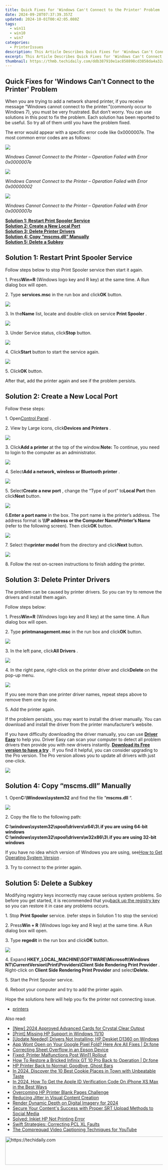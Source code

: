 ```yaml
---
title: Quick Fixes for 'Windows Can't Connect to the Printer' Problem
date: 2024-09-28T07:37:39.357Z
updated: 2024-10-01T00:42:05.080Z
tags:
  - win11
  - win10
  - win7
categories:
  - PrinterIssues
description: This Article Describes Quick Fixes for 'Windows Can't Connect to the Printer' Problem
excerpt: This Article Describes Quick Fixes for 'Windows Can't Connect to the Printer' Problem
thumbnail: https://thmb.techidaily.com/ddb387910e1ac858898cd3858da4a32a6126aed2333f21b240bf9f3028949436.jpg
---
```


## Quick Fixes for 'Windows Can't Connect to the Printer' Problem

When you are trying to add a network shared printer, if you receive message “Windows cannot connect to the printer.”(commonly occur to Windows 7), you must be very frustrated. But don’t worry. You can use solutions in this post to fix the problem. Each solution has been reported to be useful. So try all of them until you have the problem fixed. 

 The error would appear with a specific error code like 0x0000007e. The most common error codes are as follows:

![](https://images.drivereasy.com/wp-content/uploads/2017/05/img_59226592e8079.jpg) 

 _Windows Cannot Connect to the Printer – Operation Failed with Error 0x0000007e_ 

![](https://images.drivereasy.com/wp-content/uploads/2017/05/img_592265c744f96.png) 

 _Windows Cannot Connect to the Printer – Operation Failed with Error 0x00000002_ 

![](https://images.drivereasy.com/wp-content/uploads/2017/05/img_59226608a5031.jpg) 

 _Windows Cannot Connect to the Printer – Operation Failed with Error 0x0000007a_ 

[**Solution 1: Restart Print Spooler Service**](https://tools.techidaily.com/drivereasy/download/)   
[**Solution 2: Create a New Local Port**](https://tools.techidaily.com/drivereasy/download/)   
[**Solution 3: Delete Printer Drivers**](https://tools.techidaily.com/drivereasy/download/)   
[**Solution 4: Copy “mscms.dll” Manually**](https://tools.techidaily.com/drivereasy/download/)   
[**Solution 5: Delete a Subkey**](https://tools.techidaily.com/drivereasy/download/) 

##   **Solution 1: Restart Print Spooler Service** 

Follow steps below to stop Print Spooler service then start it again.

 1\. Press**Win+R** (Windows logo key and R key) at the same time. A Run dialog box will open.

 2\. Type **services.msc** in the run box and click**OK** button.

![](https://images.drivereasy.com/wp-content/uploads/2017/05/img_592282c0cbfe5.png) 

 3\. In the**Name** list, locate and double-click on service **Print Spooler** .

![](https://images.drivereasy.com/wp-content/uploads/2017/05/img_592282f40baaf.jpg) 

 3\. Under Service status, click**Stop** button. 

![](https://images.drivereasy.com/wp-content/uploads/2017/05/img_59228346254fb.png) 

 4\. Click**Start** button to start the service again.

![](https://images.drivereasy.com/wp-content/uploads/2017/05/img_5922837fce75a.png) 

 5\. Click**OK** button.

 After that, add the printer again and see if the problem persists.

 ##  Solution 2: Create a New Local Port

Follow these steps:

 1\. Open[Control Panel](https://tools.techidaily.com/drivereasy/download/) .

 2\. View by Large icons, click**Devices and Printers** .

![](https://images.drivereasy.com/wp-content/uploads/2017/05/img_592284396a5e3.jpg) 

 3\. Click**Add a printer** at the top of the window.**Note:** To continue, you need to login to the computer as an administrator.

![](https://images.drivereasy.com/wp-content/uploads/2017/05/img_592284c312e63.jpg) 

 4\. Select**Add a network, wireless or Bluetooth printer** .

![](https://images.drivereasy.com/wp-content/uploads/2017/05/img_592285527f2ca.jpg) 

 5\. Select**Create a new port** , change the “Type of port” to**Local Port** then click**Next** button.

![](https://images.drivereasy.com/wp-content/uploads/2017/05/img_5922878323a31.jpg) 

 6.**Enter a port name** in the box. The port name is the printer’s address. The address format is **\\\\IP address or the Computer Name\\Printer’s Name** (refer to the following screen). Then click**OK** button.

![](https://images.drivereasy.com/wp-content/uploads/2017/05/img_59228a6291554.png) 

 7\. Select the**printer model** from the directory and click**Next** button. 

![](https://images.drivereasy.com/wp-content/uploads/2017/05/img_59228e9593ce0.jpg) 

8\. Follow the rest on-screen instructions to finish adding the printer.

 ##   **Solution 3: Delete Printer Drivers** 

 The problem can be caused by printer drivers. So you can try to remove the drivers and install them again.

Follow steps below:

 1\. Press**Win+R** (Windows logo key and R key) at the same time. A Run dialog box will open.

 2\. Type **printmanagement.msc** in the run box and click**OK** button.

![](https://images.drivereasy.com/wp-content/uploads/2017/05/img_59228fef1fe19.png) 

 3\. In the left pane, click**All Drivers** .

![](https://images.drivereasy.com/wp-content/uploads/2017/05/img_59229062a2cbc.jpg) 

 4\. In the right pane, right-click on the printer driver and click**Delete** on the pop-up menu. 

![](https://images.drivereasy.com/wp-content/uploads/2017/05/img_592290cca70ff.jpg) 

 If you see more than one printer driver names, repeat steps above to remove them one by one.

5\. Add the printer again. 

 If the problem persists, you may want to install the driver manually. You can download and install the driver from the printer manufacturer’s website. 

 If you have difficulty downloading the driver manually, you can use **[Driver Easy](https://tools.techidaily.com/drivereasy/download/)**  to help you. Driver Easy can scan your computer to detect all problem drivers then provide you with new drivers instantly. **[Download its Free version to have a try](https://tools.techidaily.com/drivereasy/download/)**  . If you find it helpful, you can consider upgrading to the Pro version. The Pro version allows you to update all drivers with just one-click.

![](https://images.drivereasy.com/wp-content/uploads/2017/05/img_592292ec90631.png) 

 ##  Solution 4: Copy “mscms.dll” Manually

 1\. Open**C:\\Windows\\system32** and find the file “**mscms.dll** “.

![](https://images.drivereasy.com/wp-content/uploads/2017/05/img_592294768b3e2.jpg) 

2\. Copy the file to the following path:

 **C:\\windows\\system32\\spool\\drivers\\x64\\3\\ if you are using 64-bit windows**   
 **C:\\windows\\system32\\spool\\drivers\\w32x86\\3\\ if you are using 32-bit windows** 

 If you have no idea which version of Windows you are using, see[How to Get Operating System Version](https://tools.techidaily.com/drivereasy/download/) .

3\. Try to connect to the printer again.

 ##  Solution 5: Delete a Subkey

 Modifying registry keys incorrectly may cause serious system problems. So before you get started, it is recommended that you[back up the registry key](https://tools.techidaily.com/drivereasy/download/) so you can restore it in case any problems occurs.

 1\. Stop **Print Spooler** service. (refer steps in Solution 1 to stop the service)

 2\. Press**Win + R** (Windows logo key and R key) at the same time. A Run dialog box will open.

 3\. Type **regedit** in the run box and click**OK** button.

![](https://images.drivereasy.com/wp-content/uploads/2017/05/img_5922973c415cc.png) 

 4\. Expand   **HKEY\_LOCAL\_MACHINE\\SOFTWARE\\Microsoft\\Windows NT\\CurrentVersion\\Print\\Providers\\Client Side Rendering Print Provider** . Right-click on **Client Side Rendering Print Provider** and select**Delete.** 

5\. Start the Print Spooler service.

6\. Reboot your computer and try to add the printer again.

 Hope the solutions here will help you fix the printer not connecting issue.

* [printers](https://tools.techidaily.com/drivereasy/download/)

<ins class="adsbygoogle"
     style="display:block"
     data-ad-format="autorelaxed"
     data-ad-client="ca-pub-7571918770474297"
     data-ad-slot="1223367746"></ins>

<ins class="adsbygoogle"
     style="display:block"
     data-ad-client="ca-pub-7571918770474297"
     data-ad-slot="8358498916"
     data-ad-format="auto"
     data-full-width-responsive="true"></ins>

<span class="atpl-alsoreadstyle">Also read:</span>
<div><ul>
<li><a href="https://fox-glue.techidaily.com/new-2024-approved-advanced-cards-for-crystal-clear-output/"><u>[New] 2024 Approved Advanced Cards for Crystal Clear Output</u></a></li>
<li><a href="https://printer-issues.techidaily.com/print-missing-hp-support-in-windows-1110/"><u>[Print] Missing HP Support in Windows 11/10</u></a></li>
<li><a href="https://printer-issues.techidaily.com/update-needed-drivers-not-installing-hp-deskjet-d1360-on-windows/"><u>[Update Needed] Drivers Not Installing: HP Deskjet D1360 on Windows</u></a></li>
<li><a href="https://howto.techidaily.com/app-wont-open-on-your-google-pixel-fold-here-are-all-fixes-drfone-by-drfone-fix-android-problems-fix-android-problems/"><u>App Wont Open on Your Google Pixel Fold? Here Are All Fixes | Dr.fone</u></a></li>
<li><a href="https://printer-issues.techidaily.com/correcting-sheet-overflow-in-an-epson-device/"><u>Correcting Sheet Overflow in an Epson Device</u></a></li>
<li><a href="https://printer-issues.techidaily.com/fixed-printer-malfunctions-post-win11-rollout/"><u>Fixed: Printer Malfunctions Post Win11 Rollout</u></a></li>
<li><a href="https://fix-guide.techidaily.com/how-to-restore-a-bricked-infinix-gt-10-pro-back-to-operation-drfone-by-drfone-fix-android-problems-fix-android-problems/"><u>How To Restore a Bricked Infinix GT 10 Pro Back to Operation | Dr.fone</u></a></li>
<li><a href="https://printer-issues.techidaily.com/hp-printer-back-to-normal-goodbye-ghost-bars/"><u>HP Printer Back to Normal: Goodbye, Ghost Bars</u></a></li>
<li><a href="https://desktop-recording.techidaily.com/in-2024-discover-the-10-best-cookie-places-in-town-with-unbeatable-taste/"><u>In 2024, Discover the 10 Best Cookie Places in Town with Unbeatable Taste</u></a></li>
<li><a href="https://apple-account.techidaily.com/in-2024-how-to-get-the-apple-id-verification-code-on-iphone-xs-max-in-the-best-ways-by-drfone-ios/"><u>In 2024, How To Get the Apple ID Verification Code On iPhone XS Max in the Best Ways</u></a></li>
<li><a href="https://printer-issues.techidaily.com/overcoming-hp-printer-blank-pages-challenge/"><u>Overcoming HP Printer Blank Pages Challenge</u></a></li>
<li><a href="https://extra-resources.techidaily.com/reducing-jitter-in-visual-content-creation/"><u>Reducing Jitter in Visual Content Creation</u></a></li>
<li><a href="https://extra-support.techidaily.com/render-dynamic-depth-on-digital-imagery-for-2024/"><u>Render Dynamic Depth on Digital Imagery for 2024</u></a></li>
<li><a href="https://extra-information.techidaily.com/secure-your-contents-success-with-proper-srt-upload-methods-to-social-media/"><u>Secure Your Content's Success with Proper SRT Upload Methods to Social Media</u></a></li>
<li><a href="https://printer-issues.techidaily.com/solved-inkjet-hp-not-printing-error/"><u>Solved: Inkjet HP Not Printing Error</u></a></li>
<li><a href="https://printer-issues.techidaily.com/swift-strategies-correcting-pcl-xl-faults/"><u>Swift Strategies: Correcting PCL XL Faults</u></a></li>
<li><a href="https://youtube-clips.techidaily.com/the-comprequad-video-captioning-techniques-for-youtube/"><u>The Comprequad Video Captioning Techniques for YouTube</u></a></li>
</ul></div>

<!-- affiliate ads begin -->
<a href="https://zebaoaffiliateprogram.pxf.io/c/5597632/2137972/21526" target="_top" id="2137972">
  <img src="//a.impactradius-go.com/display-ad/21526-2137972" border="0" alt="https://techidaily.com" width="728" height="90"/>
</a>
<img height="0" width="0" src="https://zebaoaffiliateprogram.pxf.io/i/5597632/2137972/21526" style="position:absolute;visibility:hidden;" border="0" />
<!-- affiliate ads end -->

